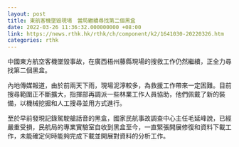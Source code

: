 ```yaml
---
layout: post
title: 東航客機墜毀現場　當局繼續尋找第二個黑盒
date: 2022-03-26 11:36:32.000000000 +08:00
link: https://news.rthk.hk/rthk/ch/component/k2/1641030-20220326.htm
categories: rthk
---
```


中國東方航空客機墜毀事故，在廣西梧州藤縣現場的搜救工作仍然繼續，正全力尋找第二個黑盒。

內地傳媒報道，由於前兩天下雨，現場泥濘較多，為救援工作帶來一定困難。目前搜尋範圍正不斷擴大，指揮部再調派一些林業工作人員協助，他們佩戴了新的裝備，以機械挖掘和人工搜尋並用方式進行。
 
至於早前發現記錄駕駛艙話音的黑盒，國家民航事故調查中心主任毛延峰說，已經嚴重受損，民航局的專業實驗室自收到黑盒至今，一直緊張開展修復和資料下載工作，未能確定何時能夠完成下載並開展對資料的分析工作。
